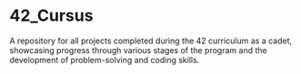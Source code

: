 # 42_Cursus
A repository for all projects completed during the 42 curriculum as a cadet, showcasing progress through various stages of the program and the development of problem-solving and coding skills.
